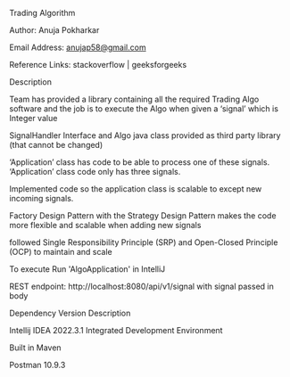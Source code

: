 
Trading Algorithm

Author: Anuja Pokharkar

Email Address: anujap58@gmail.com

Reference Links: stackoverflow | geeksforgeeks


Description

Team has provided a library containing all the required Trading Algo software and the job is to execute the Algo when given a ‘signal’ which is Integer value

SignalHandler Interface and Algo java class provided as third party library (that cannot be changed)

‘Application’ class has code to be able to process one of these signals. ‘Application’ class code only has three signals.

Implemented code so the application class is scalable to except new incoming signals.

Factory Design Pattern with the Strategy Design Pattern makes the code more flexible and scalable when adding new signals 

followed Single Responsibility Principle (SRP) and Open-Closed Principle (OCP) to maintain and scale


To execute Run 'AlgoApplication' in IntelliJ

REST endpoint: http://localhost:8080/api/v1/signal with signal passed in body


Dependency	Version	Description

Intellij IDEA	2022.3.1	Integrated Development Environment

Built in Maven	

Postman 10.9.3





